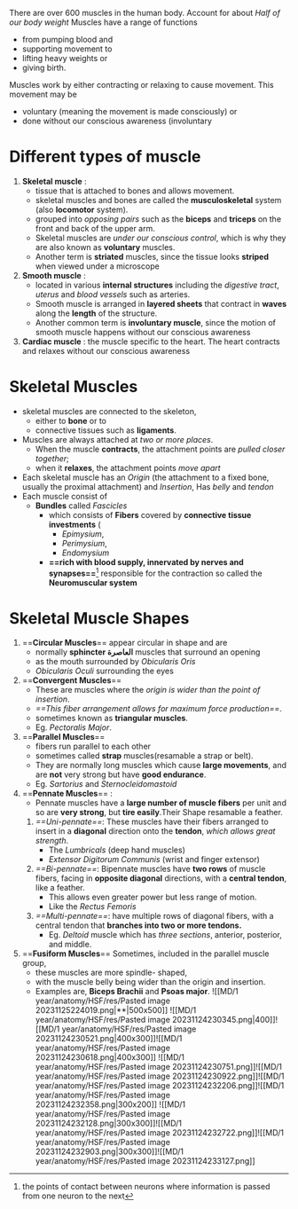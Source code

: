 There are over 600 muscles in the human body. Account for about *Half of our body weight* 
Muscles have a range of functions 
- from pumping blood and
- supporting movement to
- lifting heavy weights or
- giving birth.

Muscles work by either contracting or relaxing to cause movement. This movement may be
- voluntary (meaning the movement is made consciously) or
- done without our conscious awareness (involuntary 

# Different types of muscle
1. **Skeletal muscle**  : 
	-  tissue that is attached to bones and allows movement. 
	- skeletal muscles and bones are called the **musculoskeletal** system (also  **locomotor** system). 
	-  grouped into *opposing pairs* such as the **biceps** and **triceps** on the front and back of the upper arm.
	- Skeletal muscles are *under our conscious control*, which is why they are also known as **voluntary** muscles. 
	- Another term is **striated** muscles, since the tissue looks **striped** when viewed under a microscope
1. **Smooth muscle** : 
	- located in various **internal structures** including the *digestive tract*, *uterus* and *blood vessels* such as arteries. 
	- Smooth muscle is arranged in **layered sheets** that contract in **waves** along the **length** of the structure.
	- Another common term is **involuntary muscle**, since the motion of smooth muscle happens without our conscious awareness
1. **Cardiac muscle** : the muscle specific to the heart. The heart contracts and relaxes without our conscious awareness 

# Skeletal Muscles 
- skeletal muscles are connected to the skeleton,
	- either to **bone** or to 
	- connective tissues such as **ligaments**. 
- Muscles are always attached at *two or more places*.
	- When the muscle **contracts**, the attachment points are *pulled closer together*;
	- when it **relaxes**, the attachment points *move apart* 
- Each skeletal muscle has an *Origin*  (the attachment to a fixed bone, usually the proximal attachment) and *Insertion*, Has *belly* and *tendon*
- Each muscle consist of 
	- **Bundles** called *Fascicles* 
		- which consists of **Fibers** covered by **connective tissue investments** (
			- *Epimysium*, 
			- *Perimysium*,
			- *Endomysium* 
		- **==rich with blood supply, innervated by nerves and synapses==**[^1] responsible for the contraction so called the **Neuromuscular system**

[^1]:the points of contact between neurons where information is passed from one neuron to the next

# Skeletal Muscle Shapes 
1. ==**Circular Muscles**==   appear circular in shape and are
	- normally **sphincter العاصرة** muscles that surround an opening
	- as the mouth surrounded by *Obicularis Oris*  
	- *Obicularis Oculi* surrounding the eyes
2. ==**Convergent Muscles**== 
	- These are muscles where the *origin is wider than the point of insertion*.
	- *==This fiber arrangement allows for maximum force production==*.
	-  sometimes known as **triangular muscles**.
	- Eg. *Pectoralis Major*.
1. ==**Parallel Muscles**== 
	-  fibers  run parallel to each other
	-  sometimes called **strap** muscles(resamable a strap or belt). 
	- They are normally long muscles which cause **large movements**, and are **not** very strong but have **good endurance**.
	- Eg.  *Sartorius* and *Sternocleidomastoid*
1. ==**Pennate Muscles**== :
	- Pennate muscles have a **large number of muscle fibers** per unit and so are **very strong**, but **tire easily**.Their Shape resamable  a feather.
	1. *==Uni-pennate==*: These muscles have their fibers arranged to insert in a **diagonal** direction onto the **tendon**, *which allows great strength*. 
		-  The *Lumbricals* (deep hand muscles) 
		- *Extensor Digitorum Communis* (wrist and finger extensor)
	1.  *==Bi-pennate==*: Bipennate muscles have **two rows** of muscle fibers, facing in **opposite diagonal** directions, with a **central tendon**, like a feather. 
		- This allows even greater power but less range of motion.
		- Like the *Rectus Femoris* 
	3. *==Multi-pennate==*:  have multiple rows of diagonal fibers, with a central tendon that **branches into two or more tendons.**
		- Eg. *Deltoid* muscle which has *three sections*, anterior, posterior, and middle.
1. ==**Fusiform Muscles**== Sometimes, included in the parallel muscle group, 
	- these muscles are more spindle- shaped, 
	- with the muscle belly being wider than the origin and insertion.
	- Examples are, **Biceps Brachii** and **Psoas major**.
![[MD/1 year/anatomy/HSF/res/Pasted image 20231125224019.png|**|500x500]]
![[MD/1 year/anatomy/HSF/res/Pasted image 20231124230345.png|400]]![[MD/1 year/anatomy/HSF/res/Pasted image 20231124230521.png|400x300]]![[MD/1 year/anatomy/HSF/res/Pasted image 20231124230618.png|400x300]]
![[MD/1 year/anatomy/HSF/res/Pasted image 20231124230751.png]]![[MD/1 year/anatomy/HSF/res/Pasted image 20231124230922.png]]![[MD/1 year/anatomy/HSF/res/Pasted image 20231124232206.png]]![[MD/1 year/anatomy/HSF/res/Pasted image 20231124232358.png|300x200]]
![[MD/1 year/anatomy/HSF/res/Pasted image 20231124232128.png|300x300]]![[MD/1 year/anatomy/HSF/res/Pasted image 20231124232722.png]]![[MD/1 year/anatomy/HSF/res/Pasted image 20231124232903.png|300x300]]![[MD/1 year/anatomy/HSF/res/Pasted image 20231124233127.png]]